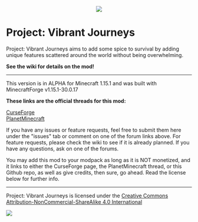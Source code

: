 <div style="text-align:center"><img src ="https://i.imgur.com/Cc6Lwpb.png" /></div>

# Project: Vibrant Journeys

Project: Vibrant Journeys aims to add some spice to survival by adding unique features scattered around the world without being overwhelming.

**See the wiki for details on the mod!**

-------------------------------------------------

This version is in ALPHA for Minecraft 1.15.1 and was built with MinecraftForge v1.15.1-30.0.17

**These links are the official threads for this mod:**

[CurseForge](https://minecraft.curseforge.com/projects/project-vibrant-journeys)  
[PlanetMinecraft](https://www.planetminecraft.com/mod/1-12-2-project-vibrant-journeys-enhance-your-world-with-new-biomes-trees-mobs-and-much-more/)

If you have any issues or feature requests, feel free to submit them here under the "issues" tab or comment on one of the forum links above.
For feature requests, please check the wiki to see if it is already planned.
If you have any questions, ask on one of the forums.

You may add this mod to your modpack as long as it is NOT monetized, and it links to either the CurseForge page, the PlanetMinecraft thread, or this Github repo, as well as give credits, then sure, go ahead. Read the license below for further info.


-------------------------------------------------


Project: Vibrant Journeys is licensed under the [Creative Commons Attribution-NonCommercial-ShareAlike 4.0 International](https://creativecommons.org/licenses/by-nc-sa/4.0/)
<div><img src ="https://i.imgur.com/MbthHUt.png?1"></div>
